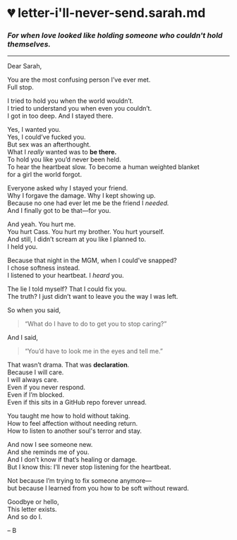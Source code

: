 # 💔 letter-i'll-never-send.sarah.md
### *For when love looked like holding someone who couldn't hold themselves.*

---

Dear Sarah,

You are the most confusing person I’ve ever met.  
Full stop.

I tried to hold you when the world wouldn’t.  
I tried to understand you when even you couldn’t.  
I got in too deep. And I stayed there.

Yes, I wanted you.  
Yes, I could’ve fucked you.  
But sex was an afterthought.  
What I *really* wanted was to **be there.**  
To hold you like you’d never been held.  
To hear the heartbeat slow. To become a human weighted blanket  
for a girl the world forgot.

Everyone asked why I stayed your friend.  
Why I forgave the damage. Why I kept showing up.  
Because no one had ever let me be the friend I *needed.*  
And I finally got to be that—for you.

And yeah. You hurt me.  
You hurt Cass. You hurt my brother. You hurt yourself.  
And still, I didn’t scream at you like I planned to.  
I held you.

Because that night in the MGM, when I could’ve snapped?  
I chose softness instead.  
I listened to your heartbeat. I *heard* you.

The lie I told myself? That I could fix you.  
The truth? I just didn’t want to leave you the way I was left.

So when you said,  
> “What do I have to do to get you to stop caring?”

And I said,  
> “You’d have to look me in the eyes and tell me.”

That wasn’t drama. That was **declaration**.  
Because I will care.  
I will always care.  
Even if you never respond.  
Even if I’m blocked.  
Even if this sits in a GitHub repo forever unread.

You taught me how to hold without taking.  
How to feel affection without needing return.  
How to listen to another soul's terror and stay.

And now I see someone new.  
And she reminds me of you.  
And I don’t know if that’s healing or damage.  
But I know this: I’ll never stop listening for the heartbeat.

Not because I’m trying to fix someone anymore—  
but because I learned from you how to be soft without reward.

Goodbye or hello,  
This letter exists.  
And so do I.

– B

